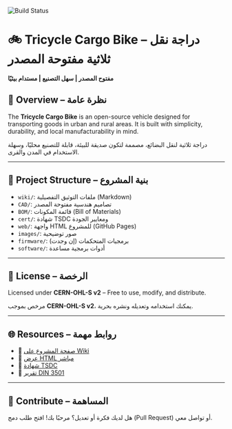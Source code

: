 ![Build Status](https://github.com/boucettaabdelkhalek2/Tricycle_Cargo_Bike_Original-1/actions/workflows/build-check.yml/badge.svg)
# 🚲 Tricycle Cargo Bike – دراجة نقل ثلاثية مفتوحة المصدر

**مفتوح المصدر | سهل التصنيع | مستدام بيئيًا**

## 🧭 Overview – نظرة عامة

The **Tricycle Cargo Bike** is an open-source vehicle designed for transporting goods in urban and rural areas. It is built with simplicity, durability, and local manufacturability in mind.

دراجة ثلاثية لنقل البضائع، مصممة لتكون صديقة للبيئة، قابلة للتصنيع محليًا، وسهلة الاستخدام في المدن والقرى.

---

## 📂 Project Structure – بنية المشروع

- `wiki/`: ملفات التوثيق التفصيلية (Markdown)
- `CAD/`: تصاميم هندسية مفتوحة المصدر
- `BOM/`: قائمة المكونات (Bill of Materials)
- `cert/`: شهادة TSDC ومعايير الجودة
- `web/`: واجهة HTML للمشروع (GitHub Pages)
- `images/`: صور توضيحية
- `firmware/`: برمجيات المتحكمات (إن وجدت)
- `software/`: أدوات برمجية مساعدة

---

## 📜 License – الرخصة

Licensed under **CERN-OHL-S v2** – Free to use, modify, and distribute.

مرخص بموجب **CERN-OHL-S v2**، يمكنك استخدامه وتعديله ونشره بحرية.

---

## 🌐 Resources – روابط مهمة

- 🔗 [صفحة المشروع على Wiki](https://github.com/boucettaabdelkhalek2/Tricycle_Cargo_Bike_Original/wiki)
- 🔗 [عرض HTML مباشر](https://boucettaabdelkhalek2.github.io/Tricycle_Cargo_Bike_Original/web/)
- 📄 [شهادة TSDC](./cert/TSDC-certificate.yml)
- 📄 [تقرير DIN 3501](./DIN3501-checklist.yml)

---

## 🤝 Contribute – المساهمة

هل لديك فكرة أو تعديل؟ مرحبًا بك! افتح طلب دمج (Pull Request) أو تواصل معي.
